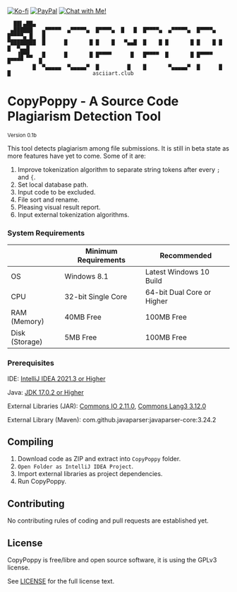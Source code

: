[![Ko-fi](https://img.shields.io/badge/Support%20me%20on-Ko--fi-FF5E5B.svg?logo=ko-fi)](https://ko-fi.com/RisPNG)
[![PayPal](https://img.shields.io/badge/Donate%20on-PayPal-00457C.svg?logo=paypal)](https://paypal.me/itsris)
[![Chat with Me!](https://img.shields.io/badge/Discord-chat-7289da.svg?&logo=discord)](https://discord.gg/xnwRcyPn)

      ██▌▄██▄
     ▄██████   ▄▀▀▀▀▀  ▄▀▀▀▀▀▄  █▀▀▀▀▄  █   █  █▀▀▀▀▄  ▄▀▀▀▀▀▄  █▀▀▀▀▄ █▀▀▀▀▄ █   █
    ▀████████  █      █       █ █    █   ▀▄▄█  █    █ █       █ █    █ █    █  ▀▄▄█
       ▐█▀█▄   █      █       █ █▀▀▀▀      █   █▀▀▀▀  █       █ █▀▀▀▀  █▀▀▀▀     █
            █  ▀▄▄▄▄▄  ▀▄▄▄▄▄▀  █         █    █       ▀▄▄▄▄▄▀  █      █        █                          asciiart.club

# CopyPoppy - A Source Code Plagiarism Detection Tool
<sub>Version 0.1b</sub>

This tool detects plagiarism among file submissions. It is still in beta state as more features have yet to come. Some of it are:

1. Improve tokenization algorithm to separate string tokens after every `;` and `{`.
1. Set local database path.
1. Input code to be excluded.
1. File sort and rename.
1. Pleasing visual result report.
1. Input external tokenization algorithms.

### System Requirements
 |Minimum Requirements|Recommended
----|----|----
OS|Windows 8.1|Latest Windows 10 Build
CPU|32-bit Single Core|64-bit Dual Core or Higher
RAM (Memory)|40MB Free|100MB Free
Disk (Storage)|5MB Free|100MB Free

### Prerequisites

IDE: [IntelliJ IDEA 2021.3 or Higher](https://www.jetbrains.com/idea/download)

Java: [JDK 17.0.2 or Higher](https://corretto.aws/downloads/latest/amazon-corretto-17-x64-windows-jdk.msi)

External Libraries (JAR): [Commons IO 2.11.0](https://dlcdn.apache.org//commons/io/binaries/commons-io-2.11.0-bin.zip), [Commons Lang3 3.12.0](https://dlcdn.apache.org//commons/lang/binaries/commons-lang3-3.12.0-bin.zip)

External Library (Maven): com.github.javaparser:javaparser-core:3.24.2

## Compiling

1. Download code as ZIP and extract into `CopyPoppy` folder.
1. `Open Folder as IntelliJ IDEA Project`.
1. Import external libraries as project dependencies.
1. Run CopyPoppy.

## Contributing

No contributing rules of coding and pull requests are established yet.

## License

CopyPoppy is free/libre and open source software, it is using the GPLv3 license.

See [LICENSE](LICENSE) for the full license text.